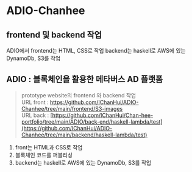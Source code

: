 # ADIO-Chanhee

frontend 및 backend 작업
----
ADIO에서 frontend는 HTML, CSS로 작업
backend는 haskell로 AWS에 있는 DynamoDb, S3를 작업

## ADIO : 블록체인을 활용한 메타버스 AD 플랫폼
>prototype website의 frontend 와 backend 작업         
>URL front : <https://github.com/IChanHui/ADIO-Chanhee/tree/main/frontend/S3-images>      
>URL back : [https://github.com/IChanHui/Chan-hee-portfolio/tree/main/ADIO/back-end/haskell-lambda/test](https://github.com/IChanHui/ADIO-Chanhee/tree/main/backend/haskell-lambda/test)

1. front는 HTML과 CSS로 작업
2. 블록체인 코드를 퍼블리싱
3. backend는 haskell로 AWS에 있는 DynamoDb, S3를 작업


